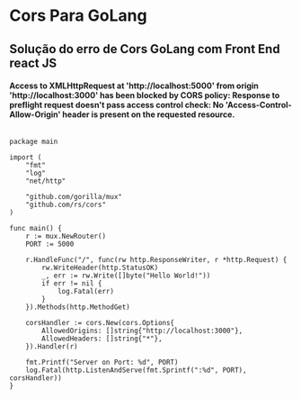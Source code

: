 # Cors Para GoLang 
## Solução do erro de Cors GoLang com Front End react JS
#### Access to XMLHttpRequest at 'http://localhost:5000' from origin 'http://localhost:3000' has been blocked by CORS policy: Response to preflight request doesn't pass access control check: No 'Access-Control-Allow-Origin' header is present on the requested resource.

```

package main

import (
	"fmt"
	"log"
	"net/http"

	"github.com/gorilla/mux"
	"github.com/rs/cors"
)

func main() {
	r := mux.NewRouter()
	PORT := 5000

	r.HandleFunc("/", func(rw http.ResponseWriter, r *http.Request) {
		rw.WriteHeader(http.StatusOK)
		_, err := rw.Write([]byte("Hello World!"))
		if err != nil {
			log.Fatal(err)
		}
	}).Methods(http.MethodGet)

	corsHandler := cors.New(cors.Options{
		AllowedOrigins: []string{"http://localhost:3000"},
		AllowedHeaders: []string{"*"},
	}).Handler(r)

	fmt.Printf("Server on Port: %d", PORT)
	log.Fatal(http.ListenAndServe(fmt.Sprintf(":%d", PORT), corsHandler))
}


```
